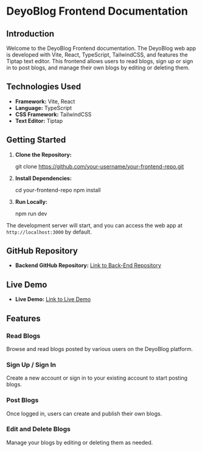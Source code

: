 DeyoBlog Frontend Documentation
===============================

Introduction
------------

Welcome to the DeyoBlog Frontend documentation. The DeyoBlog web app is developed with Vite, React, TypeScript, TailwindCSS, and features the Tiptap text editor. This frontend allows users to read blogs, sign up or sign in to post blogs, and manage their own blogs by editing or deleting them.

Technologies Used
-----------------

*   **Framework:** Vite, React
*   **Language:** TypeScript
*   **CSS Framework:** TailwindCSS
*   **Text Editor:** Tiptap

Getting Started
---------------

1.  **Clone the Repository:**

    git clone https://github.com/your-username/your-frontend-repo.git

3.  **Install Dependencies:**

    cd your-frontend-repo
    npm install

5.  **Run Locally:**

    npm run dev

The development server will start, and you can access the web app at `http://localhost:3000` by default.

GitHub Repository
-----------------

*   **Backend GitHub Repository:** [Link to Back-End Repository](https://github.com/Iamdeyo/deyoor-blog-api)

Live Demo
---------

*   **Live Demo:** [Link to Live Demo](https://deyoblog.onrender.com/)

Features
--------

### Read Blogs

Browse and read blogs posted by various users on the DeyoBlog platform.

### Sign Up / Sign In

Create a new account or sign in to your existing account to start posting blogs.

### Post Blogs

Once logged in, users can create and publish their own blogs.

### Edit and Delete Blogs

Manage your blogs by editing or deleting them as needed.

